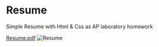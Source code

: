 # Resume
Simple Resume with Html & Css as AP laboratory homework 

[Resume.pdf](https://github.com/mohammad-mahdi-haeri/Resume/files/10729678/Resume.pdf)
![Resume](https://user-images.githubusercontent.com/73737391/218665171-11977e37-e846-48f5-ab70-e66b0a704df9.jpg)
